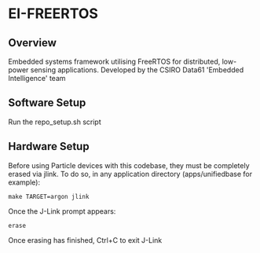 # EI-FREERTOS

## Overview

Embedded systems framework utilising FreeRTOS for distributed, low-power sensing applications.
Developed by the CSIRO Data61 'Embedded Intelligence' team

## Software Setup

Run the repo_setup.sh script

## Hardware Setup

Before using Particle devices with this codebase, they must be completely erased via jlink.
To do so, in any application directory (apps/unifiedbase for example):
```
make TARGET=argon jlink
```
Once the J-Link prompt appears:
```
erase
```
Once erasing has finished, Ctrl+C to exit J-Link
